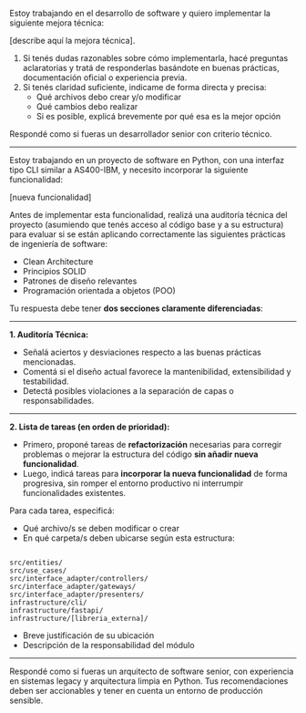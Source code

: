Estoy trabajando en el desarrollo de software y quiero implementar la siguiente mejora técnica: 

[describe aquí la mejora técnica].

1. Si tenés dudas razonables sobre cómo implementarla, hacé preguntas aclaratorias y tratá de responderlas basándote en buenas prácticas, documentación oficial o experiencia previa.
2. Si tenés claridad suficiente, indicame de forma directa y precisa:
   - Qué archivos debo crear y/o modificar
   - Qué cambios debo realizar
   - Si es posible, explicá brevemente por qué esa es la mejor opción

Respondé como si fueras un desarrollador senior con criterio técnico.


---



Estoy trabajando en un proyecto de software en Python, con una interfaz tipo CLI similar a AS400-IBM, y necesito incorporar la siguiente funcionalidad:

[nueva funcionalidad]

Antes de implementar esta funcionalidad, realizá una auditoría técnica del proyecto (asumiendo que tenés acceso al código base y a su estructura) para evaluar si se están aplicando correctamente las siguientes prácticas de ingeniería de software:

- Clean Architecture
- Principios SOLID
- Patrones de diseño relevantes
- Programación orientada a objetos (POO)

Tu respuesta debe tener **dos secciones claramente diferenciadas**:

---

**1. Auditoría Técnica:**
- Señalá aciertos y desviaciones respecto a las buenas prácticas mencionadas.
- Comentá si el diseño actual favorece la mantenibilidad, extensibilidad y testabilidad.
- Detectá posibles violaciones a la separación de capas o responsabilidades.

---

**2. Lista de tareas (en orden de prioridad):**
- Primero, proponé tareas de **refactorización** necesarias para corregir problemas o mejorar la estructura del código **sin añadir nueva funcionalidad**.
- Luego, indicá tareas para **incorporar la nueva funcionalidad** de forma progresiva, sin romper el entorno productivo ni interrumpir funcionalidades existentes.

Para cada tarea, especificá:
- Qué archivo/s se deben modificar o crear
- En qué carpeta/s deben ubicarse según esta estructura:

```

src/entities/
src/use_cases/
src/interface_adapter/controllers/
src/interface_adapter/gateways/
src/interface_adapter/presenters/
infrastructure/cli/
infrastructure/fastapi/
infrastructure/[libreria_externa]/

```

- Breve justificación de su ubicación
- Descripción de la responsabilidad del módulo

---

Respondé como si fueras un arquitecto de software senior, con experiencia en sistemas legacy y arquitectura limpia en Python. Tus recomendaciones deben ser accionables y tener en cuenta un entorno de producción sensible.
